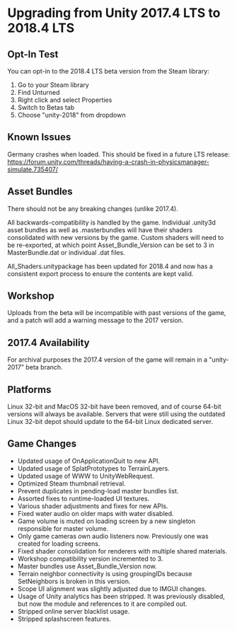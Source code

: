 Upgrading from Unity 2017.4 LTS to 2018.4 LTS
=============================================

Opt-In Test
-----------

You can opt-in to the 2018.4 LTS beta version from the Steam library:

1. Go to your Steam library
2. Find Unturned
3. Right click and select Properties
4. Switch to Betas tab
5. Choose "unity-2018" from dropdown

Known Issues
------------

Germany crashes when loaded. This should be fixed in a future LTS release: https://forum.unity.com/threads/having-a-crash-in-physicsmanager-simulate.735407/

Asset Bundles
-------------

There should not be any breaking changes (unlike 2017.4).

All backwards-compatibility is handled by the game. Individual .unity3d asset bundles as well as .masterbundles will have their shaders consolidated with new versions by the game. Custom shaders will need to be re-exported, at which point Asset_Bundle_Version can be set to 3 in MasterBundle.dat or individual .dat files.

All_Shaders.unitypackage has been updated for 2018.4 and now has a consistent export process to ensure the contents are kept valid.

Workshop
--------

Uploads from the beta will be incompatible with past versions of the game, and a patch will add a warning message to the 2017 version.

2017.4 Availability
-------------------
For archival purposes the 2017.4 version of the game will remain in a "unity-2017" beta branch.

Platforms
---------

Linux 32-bit and MacOS 32-bit have been removed, and of course 64-bit versions will always be available. Servers that were still using the outdated Linux 32-bit depot should update to the 64-bit Linux dedicated server.

Game Changes
------------

- Updated usage of OnApplicationQuit to new API.
- Updated usage of SplatPrototypes to TerrainLayers.
- Updated usage of WWW to UnityWebRequest.
- Optimized Steam thumbnail retrieval.
- Prevent duplicates in pending-load master bundles list.
- Assorted fixes to runtime-loaded UI textures.
- Various shader adjustments and fixes for new APIs.
- Fixed water audio on older maps with water disabled.
- Game volume is muted on loading screen by a new singleton responsible for master volume.
- Only game cameras own audio listeners now. Previously one was created for loading screens.
- Fixed shader consolidation for renderers with multiple shared materials.
- Workshop compatibility version incremented to 3.
- Master bundles use Asset_Bundle_Version now.
- Terrain neighbor connectivity is using groupingIDs because SetNeighbors is broken in this version.
- Scope UI alignment was slightly adjusted due to IMGUI changes.
- Usage of Unity analytics has been stripped. It was previously disabled, but now the module and references to it are compiled out.
- Stripped online server blacklist usage.
- Stripped splashscreen features.
